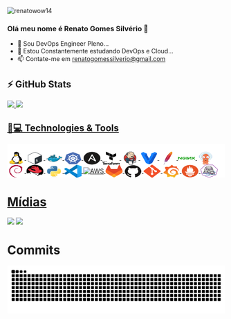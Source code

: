 <p align="left"><img src="https://komarev.com/ghpvc/?username=renatowow14" alt="renatowow14" /></p>

### Olá meu nome é Renato Gomes Silvério 👋

- 🔭 Sou DevOps Engineer Pleno...
- 🌱 Estou Constantemente estudando DevOps e Cloud...
- 📫 Contate-me em renatogomessilverio@gmail.com

## ⚡ GitHub Stats


 <div>
  <a href="https://github.com/renatowow14">
  <img height="180em" src="https://github-readme-stats.vercel.app/api?username=renatowow14&show_icons=true&theme=transparent"/>
  <img height="180em" src="https://github-readme-stats.vercel.app/api/top-langs/?username=renatowow14&layout=compact&langs_count=7&theme=transparent"/>
</div>



## 🚀💻 Technologies & Tools
<div style="display: inline_block; background-color: white;"><br>
   <img align="center" height="30" width="40" alt="Linux"   src="https://raw.githubusercontent.com/devicons/devicon/master/icons/linux/linux-original.svg"/>
   <img align="center" height="30" width="40" alt="Bash"    src="https://raw.githubusercontent.com/devicons/devicon/master/icons/bash/bash-original.svg"/>
   <img align="center" height="30" width="40" alt="Docker"  src="https://raw.githubusercontent.com/devicons/devicon/master/icons/docker/docker-original.svg"/>
   <img align="center" height="30" width="40" alt="Kubernetes" src="https://raw.githubusercontent.com/devicons/devicon/master/icons/kubernetes/kubernetes-plain.svg"/>
   <img align="center" height="30" width="40" alt="Ansible" src="https://raw.githubusercontent.com/devicons/devicon/1119b9f84c0290e0f0b38982099a2bd027a48bf1/icons/ansible/ansible-original.svg"/>
   <img align="center" height="30" width="40" alt="Terraform" src="https://raw.githubusercontent.com/devicons/devicon/1119b9f84c0290e0f0b38982099a2bd027a48bf1/icons/terraform/terraform-plain-wordmark.svg"/>
   <img align="center" height="30" width="40" alt="Jenkins" src="https://raw.githubusercontent.com/devicons/devicon/1119b9f84c0290e0f0b38982099a2bd027a48bf1/icons/jenkins/jenkins-original.svg"/>
  <img align="center" height="30" width="40" alt="Vagrant" src="https://raw.githubusercontent.com/devicons/devicon/1119b9f84c0290e0f0b38982099a2bd027a48bf1/icons/vagrant/vagrant-original.svg"/>
  <img align="center" height="30" width="40" alt="Apache" src="https://raw.githubusercontent.com/devicons/devicon/1119b9f84c0290e0f0b38982099a2bd027a48bf1/icons/apache/apache-original.svg"/>
  <img align="center" height="30" width="40" alt="Nginx" src="https://raw.githubusercontent.com/devicons/devicon/1119b9f84c0290e0f0b38982099a2bd027a48bf1/icons/nginx/nginx-original.svg"/>
  <img align="center" height="30" width="40" alt="ArgoCD" src="https://raw.githubusercontent.com/devicons/devicon/1119b9f84c0290e0f0b38982099a2bd027a48bf1/icons/argocd/argocd-original.svg"/>
 <img align="center" height="30" width="40" alt="Debian" src="https://raw.githubusercontent.com/devicons/devicon/1119b9f84c0290e0f0b38982099a2bd027a48bf1/icons/debian/debian-original.svg"/>
 <img align="center" height="30" width="40" alt="RedHat" src="https://raw.githubusercontent.com/devicons/devicon/1119b9f84c0290e0f0b38982099a2bd027a48bf1/icons/redhat/redhat-original.svg"/>
<img align="center" height="30" width="40" alt="Python" src="https://raw.githubusercontent.com/devicons/devicon/1119b9f84c0290e0f0b38982099a2bd027a48bf1/icons/python/python-original.svg"/>
<img align="center" height="30" width="40" alt="Vscode" src="https://raw.githubusercontent.com/devicons/devicon/1119b9f84c0290e0f0b38982099a2bd027a48bf1/icons/vscode/vscode-original.svg"/>
<img align="center" height="30" width="40" alt="AWS" src="https://upload.wikimedia.org/wikipedia/commons/thumb/9/93/Amazon_Web_Services_Logo.svg/512px-Amazon_Web_Services_Logo.svg.png?20170912170050"/>
<img align="center" height="30" width="40" alt="Gitlab" src="https://raw.githubusercontent.com/devicons/devicon/1119b9f84c0290e0f0b38982099a2bd027a48bf1/icons/gitlab/gitlab-original.svg"/>
<img align="center" height="30" width="40" alt="GitHub" src="https://raw.githubusercontent.com/devicons/devicon/1119b9f84c0290e0f0b38982099a2bd027a48bf1/icons/github/github-original.svg"/>
<img align="center" height="30" width="40" alt="Git" src="https://raw.githubusercontent.com/devicons/devicon/1119b9f84c0290e0f0b38982099a2bd027a48bf1/icons/git/git-original.svg"/>
<img align="center" height="30" width="40" alt="Grafana" src="https://raw.githubusercontent.com/devicons/devicon/1119b9f84c0290e0f0b38982099a2bd027a48bf1/icons/grafana/grafana-original.svg"/>
<img align="center" height="30" width="40" alt="Prometheus" src="https://raw.githubusercontent.com/devicons/devicon/1119b9f84c0290e0f0b38982099a2bd027a48bf1/icons/prometheus/prometheus-original.svg"/>
<img align="center" height="30" width="40" alt="Podman" src="https://raw.githubusercontent.com/devicons/devicon/1119b9f84c0290e0f0b38982099a2bd027a48bf1/icons/podman/podman-original.svg"/>


   
</div>

 <div>  
  <h1>Mídias</h1>
  <a href = "mailto:renatogomessilverio@gmail.com"><img src="https://img.shields.io/badge/-Gmail-%23333?style=for-the-badge&logo=gmail&logoColor=white" target="_blank"></a>
  <a href="https://www.linkedin.com/in/renato-gomes-silverio" target="_blank"><img src="https://img.shields.io/badge/-LinkedIn-%230077B5?style=for-the-badge&logo=linkedin&logoColor=white" target="_blank"></a> 
  <h1>Commits</h1>
  
  ![Snake animation](https://github.com/renatowow14/renatowow14/blob/output/github-contribution-grid-snake.svg)
 
</div>
